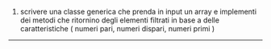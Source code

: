 01. scrivere una classe generica che prenda in input un array e implementi dei metodi che ritornino degli elementi filtrati in base a delle caratteristiche ( numeri pari, numeri dispari, numeri primi )
----------------------------------------------------------------------------------------